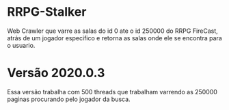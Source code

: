 # RRPG-Stalker
Web Crawler que varre as salas do id 0 ate o id 250000 do RRPG FireCast, atrás de um jogador especifico e retorna as salas onde ele se encontra para o usuario.

# Versão 2020.0.3
Essa versão trabalha com 500 threads que trabalham varrendo as 250000 paginas procurando pelo jogador da busca.

